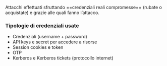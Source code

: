 Attacchi effettuati sfruttando ==credenziali reali compromesse== (rubate o acquistate) e grazie alle quali fanno l’attacco.

### Tipologie di credenziali usate
- Credenziali (username + password)
- API keys e secret per accedere a risorse
- Session cookies e token
- OTP
- Kerberos e Kerberos tickets (protocollo internet)